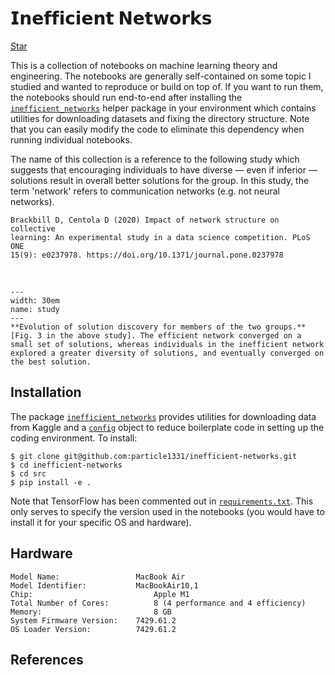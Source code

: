 # 𝗜𝗻𝗲𝗳𝗳𝗶𝗰𝗶𝗲𝗻𝘁 𝗡𝗲𝘁𝘄𝗼𝗿𝗸𝘀

<!-- Place this tag where you want the button to render. -->
<a class="github-button" href="https://github.com/particle1331/steepest-ascent" data-color-scheme="no-preference: dark; light: light; dark: dark;" data-icon="octicon-star" data-size="large" data-show-count="true" aria-label="Star particle1331/steepest-ascent on GitHub">Star</a>
<!-- Place this tag in your head or just before your close body tag. -->
<script async defer src="https://buttons.github.io/buttons.js"></script>

This is a collection of notebooks on machine learning theory and engineering. 
The notebooks are generally self-contained on some topic I studied and wanted 
to reproduce or build on top of.
If you want to run them, the notebooks should run 
end-to-end after installing the [`inefficient_networks`](https://github.com/particle1331/inefficient-networks/tree/master/src/inefficient_networks) helper package in your environment which contains utilities for
downloading datasets and fixing the directory structure.
Note that you can easily modify the code to eliminate this dependency when running individual notebooks.

The name of this collection is a reference to the following study which suggests that
encouraging individuals to have diverse &mdash; even if inferior &mdash; solutions result 
in overall better solutions for the group. In this study, the term 'network' refers to 
communication networks (e.g. not neural networks).

```text
Brackbill D, Centola D (2020) Impact of network structure on collective 
learning: An experimental study in a data science competition. PLoS ONE 
15(9): e0237978. https://doi.org/10.1371/journal.pone.0237978
```

<br>

```{figure} img/pone.0237978.g003.png
---
width: 30em
name: study
---
**Evolution of solution discovery for members of the two groups.** [Fig. 3 in the above study]. The efficient network converged on a small set of solutions, whereas individuals in the inefficient network explored a greater diversity of solutions, and eventually converged on the best solution.
```

## Installation

The package [`inefficient_networks`](https://github.com/particle1331/inefficient-networks/tree/dev/package) provides utilities for downloading data from Kaggle and a [`config`](https://github.com/particle1331/inefficient-networks/blob/dev/package/inefficient_networks/config.py) object to reduce boilerplate code in setting up the coding environment. 
To install:

```
$ git clone git@github.com:particle1331/inefficient-networks.git
$ cd inefficient-networks
$ cd src
$ pip install -e .
```

Note that TensorFlow has been commented out in [`requirements.txt`](https://github.com/particle1331/inefficient-networks/blob/dev/package/requirements/requirements.txt). This only serves to specify the version used in the notebooks (you would have to install it for your specific OS and hardware).

## Hardware

```text
Model Name:	                MacBook Air
Model Identifier:	        MacBookAir10,1
Chip:                           Apple M1
Total Number of Cores:          8 (4 performance and 4 efficiency)
Memory:                         8 GB
System Firmware Version:	7429.61.2
OS Loader Version:	        7429.61.2
```


## References 

```{bibliography}
```